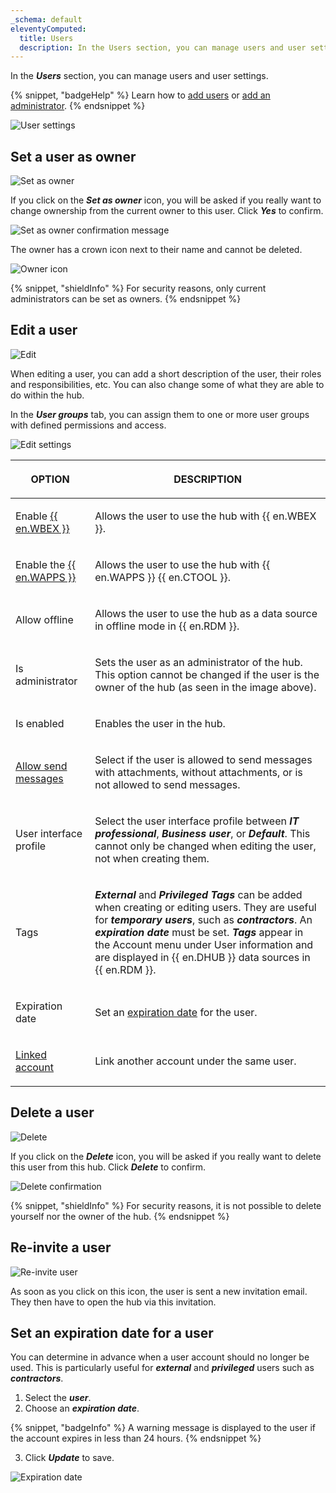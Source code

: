 ```yaml
---
_schema: default
eleventyComputed:
  title: Users
  description: In the Users section, you can manage users and user settings.
---
```

In the ***Users*** section, you can manage users and user settings.

{% snippet, "badgeHelp" %}
Learn how to [add users](/hub/web-interface/administration/management/users/create-invite-users/) or [add an administrator](/hub/web-interface/administration/management/users/administrator-invite/).
{% endsnippet %}

![User settings](https://cdnweb.devolutions.net/docs/docs_en_hub_Hub2270.png)

## Set a user as owner

![Set as owner](https://cdnweb.devolutions.net/docs/docs_en_hub_Hub2273.png)

If you click on the ***Set as owner*** icon, you will be asked if you really want to change ownership from the current owner to this user. Click ***Yes*** to confirm.

![Set as owner confirmation message](https://cdnweb.devolutions.net/docs/docs_en_hub_Hub2271.png)

The owner has a crown icon next to their name and cannot be deleted.

![Owner icon](https://cdnweb.devolutions.net/docs/docs_en_hub_Hub2272.png)

{% snippet, "shieldInfo" %}
For security reasons, only current administrators can be set as owners.
{% endsnippet %}

## Edit a user

![Edit](https://cdnweb.devolutions.net/docs/docs_en_hub_Hub2274.png)

When editing a user, you can add a short description of the user, their roles and responsibilities, etc. You can also change some of what they are able to do within the hub.

In the ***User groups*** tab, you can assign them to one or more user groups with defined permissions and access.

![Edit settings](https://cdnweb.devolutions.net/docs/HUBB6010_2023_3.png)

<table><thead><tr><th><p>OPTION</p></th><th><p>DESCRIPTION</p></th></tr></thead><tbody><tr><td><p>Enable <a href="/workspace/workspace-browser-extension/">{{ en.WBEX }}</a></p></td><td><p>Allows the user to use the hub with {{ en.WBEX }}.</p></td></tr><tr><td><p>Enable the <a href="/workspace/workspace-apps/">{{ en.WAPPS }}</a></p></td><td><p>Allows the user to use the hub with {{ en.WAPPS }} {{ en.CTOOL }}.</p></td></tr><tr><td><p>Allow offline</p></td><td><p>Allows the user to use the hub as a data source in offline mode in {{ en.RDM }}.</p></td></tr><tr><td><p>Is administrator</p></td><td><p>Sets the user as an administrator of the hub. This option cannot be changed if the user is the owner of the hub (as seen in the image above).</p></td></tr><tr><td><p>Is enabled</p></td><td><p>Enables the user in the hub.</p></td></tr><tr><td><p><a href="/hub/web-interface/secure-messages/">Allow send messages</a></p></td><td><p>Select if the user is allowed to send messages with attachments, without attachments, or is not allowed to send messages.</p></td></tr><tr><td><p>User interface profile</p></td><td><p>Select the user interface profile between <em><strong>IT professional</strong></em>, <em><strong>Business user</strong></em>, or <em><strong>Default</strong></em>. This cannot only be changed when editing the user, not when creating them.</p></td></tr><tr><td><p>Tags</p></td><td><p><em><strong>External</strong></em> and <em><strong>Privileged Tags</strong></em> can be added when creating or editing users. They are useful for <em><strong>temporary users</strong></em>, such as <em><strong>contractors</strong></em>. An <em><strong>expiration date</strong></em> must be set. <em><strong>Tags</strong></em> appear in the Account menu under User information and are displayed in {{ en.DHUB }} data sources in {{ en.RDM }}.</p></td></tr><tr><td><p>Expiration date</p></td><td><p>Set an <a href="/hub/web-interface/administration/management/users/#set-an-expiration-date-for-a-user">expiration date</a> for the user.</p></td></tr><tr><td><p><a href="/hub/kb/hub-business/how-to-articles/link-account/">Linked account </a></p></td><td><p>Link another account under the same user. </p></td></tr></tbody></table>

## Delete a user

![Delete](https://cdnweb.devolutions.net/docs/docs_en_hub_Hub2275.png)

If you click on the ***Delete*** icon, you will be asked if you really want to delete this user from this hub. Click ***Delete*** to confirm.

![Delete confirmation](https://cdnweb.devolutions.net/docs/docs_en_hub_Hub2278.png)

{% snippet, "shieldInfo" %}
For security reasons, it is not possible to delete yourself nor the owner of the hub.
{% endsnippet %}

## Re-invite a user

![Re-invite user](https://cdnweb.devolutions.net/docs/docs_en_hub_Hub2276.png)

As soon as you click on this icon, the user is sent a new invitation email. They then have to open the hub via this invitation.

## Set an expiration date for a user

You can determine in advance when a user account should no longer be used. This is particularly useful for ***external*** and ***privileged*** users such as ***contractors***.

1. Select the ***user***.
2. Choose an ***expiration date***.

{% snippet, "badgeInfo" %}
A warning message is displayed to the user if the account expires in less than 24 hours.
{% endsnippet %}

3. Click ***Update*** to save.

![Expiration date](https://cdnweb.devolutions.net/docs/HUBB6001_2024_1.png)